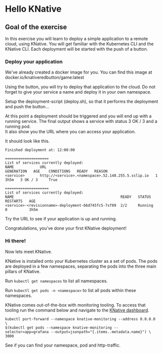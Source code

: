 # Hello KNative
## Goal of the exercise 
In this exercise you will learn to deploy a simple application to a remote cloud, using KNative. You will get familiar with the Kubernetes CLI and the KNative CLI. 
Each deployment will be started with the push of a button. 

### Deploy your application
We've already created a docker image for you. You can find this image at
docker.io/knativeredbutton/game:latest

Using the button, you will try to deploy that application to the cloud. Do not forget to give your service a name and deploy it in your own namespace.

Setup the deployment-script (deploy.sh), so that it performs the deployment and push the button...

At this point a deployment should be triggered and you will end up with a running service. 
The final output shows a service with status 3 OK / 3 and a running pod.  
It also show you the URL where you can access your application. 

It should look like this. 
``` 
Finished deployment at: 12:00:00

====================
List of services currently deployed:
NAME            URL                                             GENERATION   AGE    CONDITIONS   READY   REASON
<service>       http://<service>.<namespace>.52.148.255.5.sslip.io   1       3h5m   3 OK / 3     True

====================
List of services currently deployed:
NAME                                                 READY   STATUS    RESTARTS   AGE
<service>-<revisionname>-deployment-66d745fc5-7sf89  2/2     Running   0          3h5m
```

Try the URL to see if your application is up and running.

Congratulations, you've done your first KNative deployment!



### Hi there!
Now lets meet KNative.

KNative is installed onto your Kubernetes cluster as a set of pods. The pods are deployed in a few namespaces, separating the pods into the three main pillars of KNative. 

Run `kubectl get namespaces` to list all namespaces.

Run `kubectl get pods -n <namespace>` to list all pods within these namespaces.  


KNative comes out-of-the-box with monitoring tooling. To access that tooling run the command below and navigate to the [KNative dashboard](http://localhost:3000). 

```
kubectl port-forward --namespace knative-monitoring --address 0.0.0.0 \
$(kubectl get pods --namespace knative-monitoring --selector=app=grafana --output=jsonpath="{.items..metadata.name}") \
3000
```
See if you can find your namespace, pod and http-traffic. 